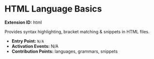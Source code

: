 # HTML Language Basics

**Extension ID:** html

Provides syntax highlighting, bracket matching & snippets in HTML files.

* **Entry Point:** `N/A`
* **Activation Events:** N/A
* **Contribution Points:** languages, grammars, snippets
